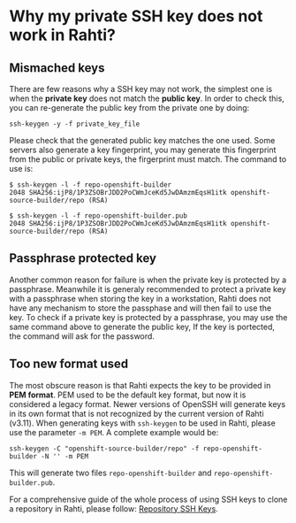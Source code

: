 # Why my private SSH key does not work in Rahti?

## Mismached keys

There are few reasons why a SSH key may not work, the simplest one is when the **private key** does not match the **public key**. In order to check this, you can re-generate the public key from the private one by doing:

```
ssh-keygen -y -f private_key_file
```

Please check that the generated public key matches the one used. Some servers also generate a key fingerprint, you may generate this fingerprint from the public or private keys, the firgerprint must match. The command to use is:

```
$ ssh-keygen -l -f repo-openshift-builder
2048 SHA256:ijP8/1P3ZSOBrJDD2PoCWmJceKd5JwDAmzmEqsH1itk openshift-source-builder/repo (RSA)

$ ssh-keygen -l -f repo-openshift-builder.pub
2048 SHA256:ijP8/1P3ZSOBrJDD2PoCWmJceKd5JwDAmzmEqsH1itk openshift-source-builder/repo (RSA)
```

## Passphrase protected key

Another common reason for failure is when the private key is protected by a passphrase. Meanwhile it is generaly recommended to protect a private key with a passphrase when storing the key in a workstation, Rahti does not have any mechanism to store the passphase and will then fail to use the key. To check if a private key is protected by a passphrase, you may use the same command above to generate the public key, If the key is portected, the command will ask for the password.

## Too new format used

The most obscure reason is that Rahti expects the key to be provided in **PEM format**. PEM used to be the default key format, but now it is considered a legacy format. Newer versions of OpenSSH will generate keys in its own format that is not recognized by the current version of Rahti (v3.11). When generating keys with `ssh-keygen` to be used in Rahti, please use the parameter `-m PEM`. A complete example would be:

```
ssh-keygen -C "openshift-source-builder/repo" -f repo-openshift-builder -N '' -m PEM
```

This will generate two files `repo-openshift-builder` and `repo-openshift-builder.pub`.

For a comprehensive guide of the whole process of using SSH keys to clone a repository in Rahti, please follow: [Repository SSH Keys](https://cloud.redhat.com/blog/private-git-repositories-part-2a-repository-ssh-keys).
